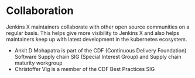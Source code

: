 # Collaboration

Jenkins X maintainers collaborate with other open source communities on a regular basis.
This helps give more visibility to Jenkins X and also helps maintainers keep up with latest development in the kubernetes ecosystem.

- Ankit D Mohapatra is part of the CDF (Continuous Delivery Foundation) Software Supply chain SIG (Special Interest Group) and Supply chain maturity workgroup
- Christoffer Vig is a member of the CDF Best Practices SIG

